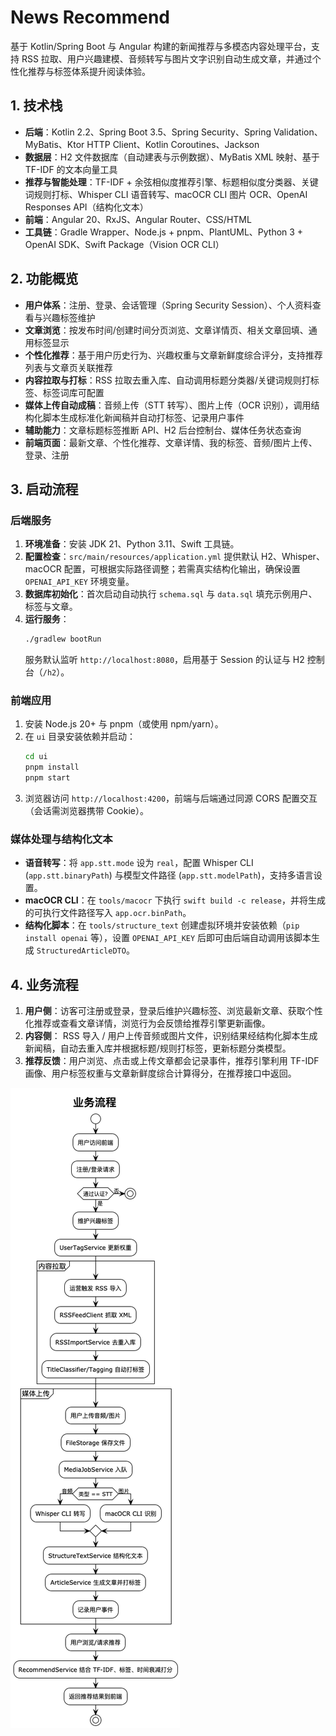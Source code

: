 # News Recommend

基于 Kotlin/Spring Boot 与 Angular 构建的新闻推荐与多模态内容处理平台，支持 RSS 拉取、用户兴趣建模、音频转写与图片文字识别自动生成文章，并通过个性化推荐与标签体系提升阅读体验。

## 1. 技术栈
- **后端**：Kotlin 2.2、Spring Boot 3.5、Spring Security、Spring Validation、MyBatis、Ktor HTTP Client、Kotlin Coroutines、Jackson
- **数据层**：H2 文件数据库（自动建表与示例数据）、MyBatis XML 映射、基于 TF-IDF 的文本向量工具
- **推荐与智能处理**：TF-IDF + 余弦相似度推荐引擎、标题相似度分类器、关键词规则打标、Whisper CLI 语音转写、macOCR CLI 图片 OCR、OpenAI Responses API（结构化文本）
- **前端**：Angular 20、RxJS、Angular Router、CSS/HTML
- **工具链**：Gradle Wrapper、Node.js + pnpm、PlantUML、Python 3 + OpenAI SDK、Swift Package（Vision OCR CLI）

## 2. 功能概览
- **用户体系**：注册、登录、会话管理（Spring Security Session）、个人资料查看与兴趣标签维护
- **文章浏览**：按发布时间/创建时间分页浏览、文章详情页、相关文章回填、通用标签显示
- **个性化推荐**：基于用户历史行为、兴趣权重与文章新鲜度综合评分，支持推荐列表与文章页关联推荐
- **内容拉取与打标**：RSS 拉取去重入库、自动调用标题分类器/关键词规则打标签、标签词库可配置
- **媒体上传自动成稿**：音频上传（STT 转写）、图片上传（OCR 识别），调用结构化脚本生成标准化新闻稿并自动打标签、记录用户事件
- **辅助能力**：文章标题标签推断 API、H2 后台控制台、媒体任务状态查询
- **前端页面**：最新文章、个性化推荐、文章详情、我的标签、音频/图片上传、登录、注册

## 3. 启动流程

### 后端服务
1. **环境准备**：安装 JDK 21、Python 3.11、Swift 工具链。
2. **配置检查**：`src/main/resources/application.yml` 提供默认 H2、Whisper、macOCR 配置，可根据实际路径调整；若需真实结构化输出，确保设置 `OPENAI_API_KEY` 环境变量。
3. **数据库初始化**：首次启动自动执行 `schema.sql` 与 `data.sql` 填充示例用户、标签与文章。
4. **运行服务**：
   ```bash
   ./gradlew bootRun
   ```
   服务默认监听 `http://localhost:8080`，启用基于 Session 的认证与 H2 控制台（`/h2`）。

### 前端应用
1. 安装 Node.js 20+ 与 pnpm（或使用 npm/yarn）。
2. 在 `ui` 目录安装依赖并启动：
   ```bash
   cd ui
   pnpm install
   pnpm start
   ```
3. 浏览器访问 `http://localhost:4200`，前端与后端通过同源 CORS 配置交互（会话需浏览器携带 Cookie）。

### 媒体处理与结构化文本
- **语音转写**：将 `app.stt.mode` 设为 `real`，配置 Whisper CLI (`app.stt.binaryPath`) 与模型文件路径 (`app.stt.modelPath`)，支持多语言设置。
- **macOCR CLI**：在 `tools/macocr` 下执行 `swift build -c release`，并将生成的可执行文件路径写入 `app.ocr.binPath`。
- **结构化脚本**：在 `tools/structure_text` 创建虚拟环境并安装依赖（`pip install openai` 等），设置 `OPENAI_API_KEY` 后即可由后端自动调用该脚本生成 `StructuredArticleDTO`。

## 4. 业务流程
1. **用户侧**：访客可注册或登录，登录后维护兴趣标签、浏览最新文章、获取个性化推荐或查看文章详情，浏览行为会反馈给推荐引擎更新画像。
2. **内容侧**： RSS 导入 / 用户上传音频或图片文件，识别结果经结构化脚本生成新闻稿，自动去重入库并根据标题/规则打标签，更新标题分类模型。
3. **推荐反馈**：用户浏览、点击或上传文章都会记录事件，推荐引擎利用 TF-IDF 画像、用户标签权重与文章新鲜度综合计算得分，在推荐接口中返回。

![流程](./docs/img/流程图.png)
